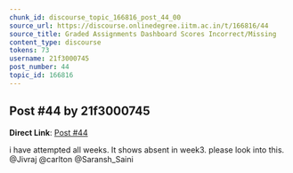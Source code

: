 ```yaml
---
chunk_id: discourse_topic_166816_post_44_00
source_url: https://discourse.onlinedegree.iitm.ac.in/t/166816/44
source_title: Graded Assignments Dashboard Scores Incorrect/Missing
content_type: discourse
tokens: 73
username: 21f3000745
post_number: 44
topic_id: 166816
---
```


## Post #44 by 21f3000745

**Direct Link**: [Post #44](https://discourse.onlinedegree.iitm.ac.in/t/166816/44)

i have attempted all weeks. It shows absent in week3. please look into this. @Jivraj @carlton @Saransh_Saini
